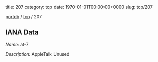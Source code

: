 title: 207
category: tcp
date: 1970-01-01T00:00:00+0000
slug: tcp/207

[portdb](/) / [tcp](/category/tcp.html) / 207


## IANA Data

_Name:_ at-7

_Description:_ AppleTalk Unused

